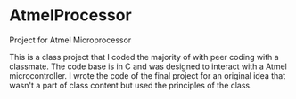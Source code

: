 # AtmelProcessor
Project for Atmel Microprocessor

This is a class project that I coded the majority of with peer coding with a classmate. The code base is in C and was designed to interact with a Atmel microcontroller. I wrote the code of the final project for an original idea that wasn't a part of class content but used the principles of the class.
